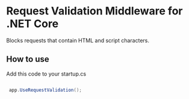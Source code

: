 # Request Validation Middleware for .NET Core

Blocks requests that contain HTML and script characters.

## How to use
Add this code to your startup.cs
```c#

 app.UseRequestValidation();
 
 ```
